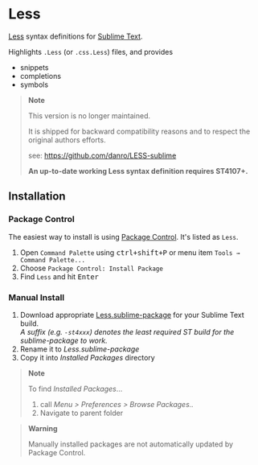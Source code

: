 # Less

[Less]() syntax definitions for [Sublime Text](https://www.sublimetext.com).

Highlights `.Less` (or `.css.Less`) files, and provides

- snippets
- completions
- symbols

> **Note**
>
> This version is no longer maintained.
>
> It is shipped for backward compatibility reasons and to respect the original authors efforts.
>
> see: https://github.com/danro/LESS-sublime
>
> **An up-to-date working Less syntax definition requires ST4107+.**

## Installation

### Package Control

The easiest way to install is using [Package Control](https://packagecontrol.io). It's listed as `Less`.

1. Open `Command Palette` using <kbd>ctrl+shift+P</kbd> or menu item `Tools → Command Palette...`
2. Choose `Package Control: Install Package`
3. Find `Less` and hit <kbd>Enter</kbd>

### Manual Install

1. Download appropriate [Less.sublime-package](https://github.com/SublimeText/Less/releases) for your Sublime Text build.  
   _A suffix (e.g. `-st4xxx`) denotes the least required ST build for the sublime-package to work._
2. Rename it to _Less.sublime-package_
3. Copy it into _Installed Packages_ directory

> **Note**
>
> To find _Installed Packages_...
>
> 1. call _Menu > Preferences > Browse Packages.._
> 2. Navigate to parent folder

> **Warning**
>
> Manually installed packages are not automatically updated by Package Control.
